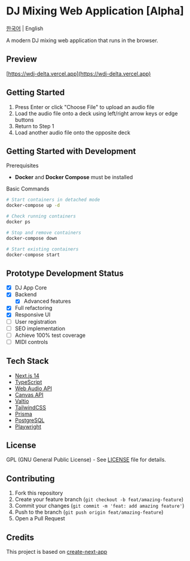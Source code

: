 # DJ Mixing Web Application [Alpha]

[한국어](README.md) | English

A modern DJ mixing web application that runs in the browser.

## Preview

[https://wdj-delta.vercel.app](https://wdj-delta.vercel.app)

## Getting Started

1. Press Enter or click "Choose File" to upload an audio file
2. Load the audio file onto a deck using left/right arrow keys or edge buttons
3. Return to Step 1
4. Load another audio file onto the opposite deck

## Getting Started with Development

Prerequisites

-   **Docker** and **Docker Compose** must be installed

Basic Commands

```sh
# Start containers in detached mode
docker-compose up -d

# Check running containers
docker ps

# Stop and remove containers
docker-compose down

# Start existing containers
docker-compose start
```

## Prototype Development Status

-   [x] DJ App Core
-   [x] Backend
    -   [x] Advanced features
-   [x] Full refactoring
-   [x] Responsive UI
-   [ ] User registration
-   [ ] SEO implementation
-   [ ] Achieve 100% test coverage
-   [ ] MIDI controls

## Tech Stack

-   [Next.js 14](https://nextjs.org/)
-   [TypeScript](https://www.typescriptlang.org/)
-   [Web Audio API](https://developer.mozilla.org/en-US/docs/Web/API/Web_Audio_API)
-   [Canvas API](https://developer.mozilla.org/en-US/docs/Web/API/Canvas_API)
-   [Valtio](https://github.com/pmndrs/valtio)
-   [TailwindCSS](https://tailwindcss.com/)
-   [Prisma](https://www.prisma.io)
-   [PostgreSQL](https://www.postgresql.org)
-   [Playwright](https://playwright.dev)

## License

GPL (GNU General Public License) - See [LICENSE](LICENSE) file for details.

## Contributing

1. Fork this repository
2. Create your feature branch (`git checkout -b feat/amazing-feature`)
3. Commit your changes (`git commit -m 'feat: add amazing feature'`)
4. Push to the branch (`git push origin feat/amazing-feature`)
5. Open a Pull Request

## Credits

This project is based on [create-next-app](https://github.com/vercel/next.js/tree/canary/packages/create-next-app)
